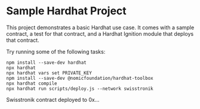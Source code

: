 # Sample Hardhat Project

This project demonstrates a basic Hardhat use case. It comes with a sample contract, a test for that contract, and a Hardhat Ignition module that deploys that contract.

Try running some of the following tasks:

```shell
npm install --save-dev hardhat
npx hardhat
npx hardhat vars set PRIVATE_KEY
npm install --save-dev @nomicfoundation/hardhat-toolbox
npx hardhat compile
npx hardhat run scripts/deploy.js --network swisstronik

```

Swisstronik contract deployed to 0x...
